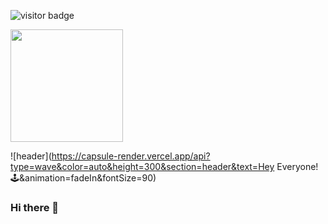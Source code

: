 ![visitor badge](https://visitor-badge.glitch.me/badge?page_id=devuserpp.visitor-badge&left_color=red&right_color=green) 


<img height="180em" src="https://github-readme-stats.vercel.app/api?devuserpp=Gapur&show_icons=true&hide_border=true&&count_private=true&include_all_commits=true" />

![header](https://capsule-render.vercel.app/api?type=wave&color=auto&height=300&section=header&text=Hey Everyone!🕹️&animation=fadeIn&fontSize=90)
### Hi there 👋

<!--
**devuserPP/devuserpp** is a ✨ _special_ ✨ repository because its `README.md` (this file) appears on your GitHub profile.

Here are some ideas to get you started:

- 🔭 I’m currently working on ...
- 🌱 I’m currently learning ...
- 👯 I’m looking to collaborate on ...
- 🤔 I’m looking for help with ...
- 💬 Ask me about ...
- 📫 How to reach me: ...
- 😄 Pronouns: ...
- ⚡ Fun fact: ...
-->
